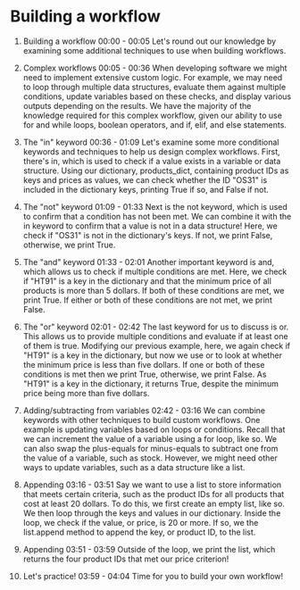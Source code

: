 # Building a workflow

1. Building a workflow
00:00 - 00:05
Let's round out our knowledge by examining some additional techniques to use when building workflows.

2. Complex workflows
00:05 - 00:36
When developing software we might need to implement extensive custom logic. For example, we may need to loop through multiple data structures, evaluate them against multiple conditions, update variables based on these checks, and display various outputs depending on the results. We have the majority of the knowledge required for this complex workflow, given our ability to use for and while loops, boolean operators, and if, elif, and else statements.

3. The "in" keyword
00:36 - 01:09
Let's examine some more conditional keywords and techniques to help us design complex workflows. First, there's in, which is used to check if a value exists in a variable or data structure. Using our dictionary, products_dict, containing product IDs as keys and prices as values, we can check whether the ID "OS31" is included in the dictionary keys, printing True if so, and False if not.

4. The "not" keyword
01:09 - 01:33
Next is the not keyword, which is used to confirm that a condition has not been met. We can combine it with the in keyword to confirm that a value is not in a data structure! Here, we check if "OS31" is not in the dictionary's keys. If not, we print False, otherwise, we print True.

5. The "and" keyword
01:33 - 02:01
Another important keyword is and, which allows us to check if multiple conditions are met. Here, we check if "HT91" is a key in the dictionary and that the minimum price of all products is more than 5 dollars. If both of these conditions are met, we print True. If either or both of these conditions are not met, we print False.

6. The "or" keyword
02:01 - 02:42
The last keyword for us to discuss is or. This allows us to provide multiple conditions and evaluate if at least one of them is true. Modifying our previous example, here, we again check if "HT91" is a key in the dictionary, but now we use or to look at whether the minimum price is less than five dollars. If one or both of these conditions is met then we print True, otherwise, we print False. As "HT91" is a key in the dictionary, it returns True, despite the minimum price being more than five dollars.

7. Adding/subtracting from variables
02:42 - 03:16
We can combine keywords with other techniques to build custom workflows. One example is updating variables based on loops or conditions. Recall that we can increment the value of a variable using a for loop, like so. We can also swap the plus-equals for minus-equals to subtract one from the value of a variable, such as stock. However, we might need other ways to update variables, such as a data structure like a list.

8. Appending
03:16 - 03:51
Say we want to use a list to store information that meets certain criteria, such as the product IDs for all products that cost at least 20 dollars. To do this, we first create an empty list, like so. We then loop through the keys and values in our dictionary. Inside the loop, we check if the value, or price, is 20 or more. If so, we the list.append method to append the key, or product ID, to the list.

9. Appending
03:51 - 03:59
Outside of the loop, we print the list, which returns the four product IDs that met our price criterion!

10. Let's practice!
03:59 - 04:04
Time for you to build your own workflow!


